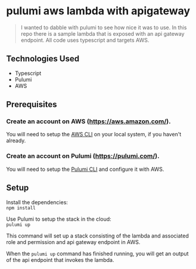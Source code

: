 # pulumi aws lambda with apigateway

> I wanted to dabble with pulumi to see how nice it was to use. In this repo there is a sample lambda that is exposed with an api gateway endpoint. All code uses typescript and targets AWS.

## Technologies Used

- Typescript
- Pulumi
- AWS

## Prerequisites

### Create an account on AWS (https://aws.amazon.com/).

You will need to setup the [AWS CLI](https://docs.aws.amazon.com/cli/latest/userguide/getting-started-install.html) on your local system, if you haven't already.

### Create an account on Pulumi (https://pulumi.com/).

You will need to setup the [Pulumi CLI](https://www.pulumi.com/docs/get-started/aws/begin/) and configure it with AWS.

## Setup

Install the dependencies:  
`npm install`

Use Pulumi to setup the stack in the cloud:  
`pulumi up`

This command will set up a stack consisting of the lambda and associated role and permission and api gateway endpoint in AWS.

When the `pulumi up` command has finished running, you will get an output of the api endpoint that invokes the lambda.

